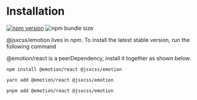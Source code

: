 # Installation

[![npm version](https://img.shields.io/npm/v/@jsxcss/emotion?color=61DAFB)](https://www.npmjs.com/package/@jsxcss/emotion) ![npm bundle size](https://img.shields.io/bundlephobia/minzip/@jsxcss/emotion)

@jsxcss/emotion lives in npm. To install the latest stable version, run the following command

@emotion/react is a peerDependency, install it together as shown below.

```shell
npm install @emotion/react @jsxcss/emotion
```

```shell
yarn add @emotion/react @jsxcss/emotion
```

```shell
pnpm add @emotion/react @jsxcss/emotion
```
